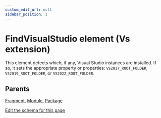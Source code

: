```yaml
---
custom_edit_url: null
sidebar_position: 1
---
```

# FindVisualStudio element (Vs extension)
This element detects which, if any, Visual Studio instances are installed. If so, it sets the appropriate property or properties: `VS2017_ROOT_FOLDER`, `VS2019_ROOT_FOLDER`, or `VS2022_ROOT_FOLDER`.

## Parents
[Fragment](../wxs/fragment.md), [Module](../wxs/module.md), [Package](../wxs/package.md)

[Edit the schema for this page](https://github.com/wixtoolset/web/blob/master/src/xsd4/vs.xsd)